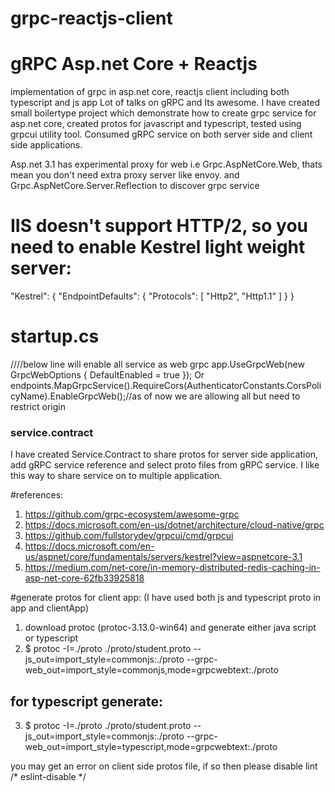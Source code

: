 # grpc-reactjs-client
# gRPC Asp.net Core + Reactjs
implementation of grpc in asp.net core, reactjs client including both typescript and js app
Lot of talks on gRPC and Its awesome. I have created small boilertype project which demonstrate how to create grpc service for asp.net core, created protos for javascript and typescript, tested using grpcui utility tool. Consumed gRPC service on both server side and client side applications.

Asp.net 3.1 has experimental proxy for web i.e Grpc.AspNetCore.Web, thats mean you don't need extra proxy server like envoy.
and Grpc.AspNetCore.Server.Reflection to discover grpc service
# IIS doesn't support HTTP/2, so you need to enable Kestrel light weight server:
 "Kestrel": {
    "EndpointDefaults": {
      "Protocols": [ "Http2", "Http1.1" ]
    }
  }
# startup.cs
////below line will enable all service as web grpc
app.UseGrpcWeb(new GrpcWebOptions { DefaultEnabled = true });
Or
endpoints.MapGrpcService<Service>().RequireCors(AuthenticatorConstants.CorsPolicyName).EnableGrpcWeb();//as of now we are allowing all but need to restrict origin
### service.contract
I have created Service.Contract to share protos for server side application, add gRPC service reference and select proto files from gRPC service. I like this way to share service on to multiple application.

#references:
1) https://github.com/grpc-ecosystem/awesome-grpc
2) https://docs.microsoft.com/en-us/dotnet/architecture/cloud-native/grpc
3) https://github.com/fullstorydev/grpcui/cmd/grpcui
4) https://docs.microsoft.com/en-us/aspnet/core/fundamentals/servers/kestrel?view=aspnetcore-3.1
5) https://medium.com/net-core/in-memory-distributed-redis-caching-in-asp-net-core-62fb33925818

#generate protos for client app: (I have used both js and typescript proto in app and clientApp)
1) download protoc (protoc-3.13.0-win64) and generate either java script or typescript
2) $ protoc -I=./proto ./proto/student.proto --js_out=import_style=commonjs:./proto --grpc-web_out=import_style=commonjs,mode=grpcwebtext:./proto
## for typescript generate:
3) $ protoc -I=./proto ./proto/student.proto --js_out=import_style=commonjs:./proto --grpc-web_out=import_style=typescript,mode=grpcwebtext:./proto

you may get an error on client side protos file, if so then please disable lint
/* eslint-disable */



